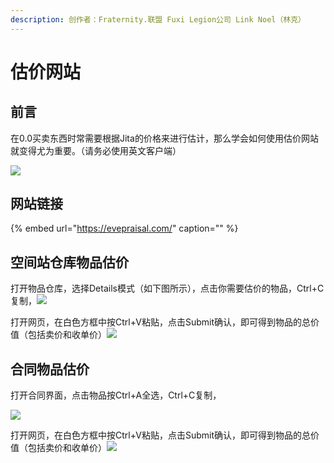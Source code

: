 ```yaml
---
description: 创作者：Fraternity.联盟 Fuxi Legion公司 Link Noel（林克）
---
```


# 估价网站

## 前言 <a id="qian-yan"></a>

在0.0买卖东西时常需要根据Jita的价格来进行估计，那么学会如何使用估价网站就变得尤为重要。（请务必使用英文客户端）

![](https://blobscdn.gitbook.com/v0/b/gitbook-28427.appspot.com/o/assets%2F-LDRsD3ZfUW7f5sn4XAR%2F-LDVGf812CjneUgrAhlK%2F-LDVGnyg9_WuY8efE2Hp%2Fimage.png?alt=media&token=40f46ac4-9b96-498a-a6ee-30c235984fae)

## 网站链接 <a id="wang-zhan-lian-jie"></a>

{% embed url="https://evepraisal.com/" caption="" %}

## 空间站仓库物品估价 <a id="kong-jian-zhan-cang-ku-wu-pin-gu-jia"></a>

打开物品仓库，选择Details模式（如下图所示），点击你需要估价的物品，Ctrl+C复制，![](https://blobscdn.gitbook.com/v0/b/gitbook-28427.appspot.com/o/assets%2F-LDRsD3ZfUW7f5sn4XAR%2F-LDVGf812CjneUgrAhlK%2F-LDVGq6oDUh14UsHZCTf%2Fimage.png?alt=media&token=00669c84-e141-42ab-ab8a-f2ed81a0fc93)

打开网页，在白色方框中按Ctrl+V粘贴，点击Submit确认，即可得到物品的总价值（包括卖价和收单价）![](https://blobscdn.gitbook.com/v0/b/gitbook-28427.appspot.com/o/assets%2F-LDRsD3ZfUW7f5sn4XAR%2F-LDVGf812CjneUgrAhlK%2F-LDVGrhPWKZ7SMAivFx_%2Fimage.png?alt=media&token=1b684b43-112e-4aa2-a248-1d4ee82b8140)

## 合同物品估价 <a id="he-tong-wu-pin-gu-jia"></a>

打开合同界面，点击物品按Ctrl+A全选，Ctrl+C复制，

![](https://blobscdn.gitbook.com/v0/b/gitbook-28427.appspot.com/o/assets%2F-LDRsD3ZfUW7f5sn4XAR%2F-LDVGf812CjneUgrAhlK%2F-LDVH6p_N4kSQhQxGJBC%2Fimage.png?alt=media&token=2e7f5901-1c43-4c48-86e4-9eab37712414)

打开网页，在白色方框中按Ctrl+V粘贴，点击Submit确认，即可得到物品的总价值（包括卖价和收单价）![](https://blobscdn.gitbook.com/v0/b/gitbook-28427.appspot.com/o/assets%2F-LDRsD3ZfUW7f5sn4XAR%2F-LDVGf812CjneUgrAhlK%2F-LDVH8IJzmztleMkYgqn%2Fimage.png?alt=media&token=5db60345-cf21-41b4-9709-cbce6c418565)

